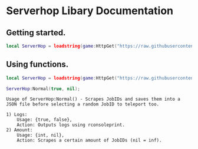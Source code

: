 # Serverhop Libary Documentation

## Getting started.
```lua
local ServerHop = loadstring(game:HttpGet("https://raw.githubusercontent.com/socialsuicide/lua-scripts/main/serverhop-library/src.lua"))();
```

## Using functions.
```lua
local ServerHop = loadstring(game:HttpGet("https://raw.githubusercontent.com/socialsuicide/lua-scripts/main/serverhop-library/src.lua"))();

ServerHop:Normal(true, nil);
```

```text
Usage of ServerHop:Normal() - Scrapes JobIDs and saves them into a JSON file before selecting a random JobID to teleport too.

1) Logs:
    Usage: {true, false},
    Action: Outputs logs using rconsoleprint.
2) Amount:
    Usage: {int, nil},
    Action: Scrapes a certain amount of JobIDs (nil = inf).
```
